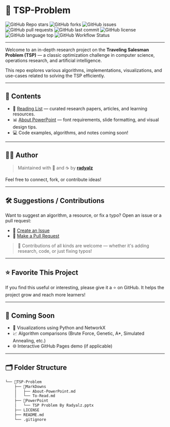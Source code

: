 # 🧭 TSP-Problem

![GitHub Repo stars](https://img.shields.io/github/stars/yourusername/TSP-Problem?style=social)
![GitHub forks](https://img.shields.io/github/forks/yourusername/TSP-Problem?style=social)
![GitHub issues](https://img.shields.io/github/issues/yourusername/TSP-Problem)
![GitHub pull requests](https://img.shields.io/github/issues-pr/yourusername/TSP-Problem)
![GitHub last commit](https://img.shields.io/github/last-commit/yourusername/TSP-Problem)
![GitHub license](https://img.shields.io/github/license/yourusername/TSP-Problem)
![GitHub language top](https://img.shields.io/github/languages/top/yourusername/TSP-Problem)
![GitHub Workflow Status](https://img.shields.io/github/actions/workflow/status/yourusername/TSP-Problem/ci.yml?label=CI&logo=github)

---

Welcome to an in-depth research project on the **Traveling Salesman Problem (TSP)** — a classic optimization challenge in computer science, operations research, and artificial intelligence.

This repo explores various algorithms, implementations, visualizations, and use-cases related to solving the TSP efficiently.

---

## 🧾 Contents

- 📖 [Reading List](./MarkDowns/To-Read.md) — curated research papers, articles, and learning resources.
- 📊 [About PowerPoint](./MarkDowns/About-PowerPoint.md) — font requirements, slide formatting, and visual design tips.
- 💻 Code examples, algorithms, and notes coming soon!

---

## 🧑‍💼 Author

> Maintained with 🧠 and ☕ by **[radyalz](https://github.com/radyalz)**

Feel free to connect, fork, or contribute ideas!

---

## 🛠 Suggestions / Contributions

Want to suggest an algorithm, a resource, or fix a typo? Open an issue or a pull request:

- 🔧 [Create an Issue](https://github.com/yourusername/TSP-Problem/issues)
- 🔄 [Make a Pull Request](https://github.com/yourusername/TSP-Problem/pulls)

> 🙌 Contributions of all kinds are welcome — whether it's adding research, code, or just fixing typos!

---

## ⭐️ Favorite This Project

If you find this useful or interesting, please give it a ⭐️ on GitHub. It helps the project grow and reach more learners!

---

## 🧪 Coming Soon

- 🧠 Visualizations using Python and NetworkX
- 📈 Algorithm comparisons (Brute Force, Genetic, A\*, Simulated Annealing, etc.)
- 🌐 Interactive GitHub Pages demo (if applicable)

---

## 🗂 Folder Structure

```bash
└── 📁TSP-Problem
    ├── 📁MarkDowns
    │   ├── About-PowerPoint.md
    │   └── To-Read.md
    ├── 📁PowerPoint
    │   └── TSP Problem By Radyalz.pptx
    ├── LICENSE
    ├── README.md
    └── .gitignore
```
